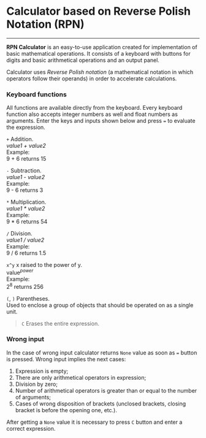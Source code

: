 # Calculator based on Reverse Polish Notation (RPN)

---
**RPN Calculator** is an easy-to-use application created for implementation of 
basic mathematical operations. It consists of a keyboard with buttons for digits and basic
arithmetical operations and an output panel.

Calculator uses *Reverse Polish notation* (a mathematical notation in which operators follow their operands)
in order to accelerate calculations.


### Keyboard functions

All functions are available directly from the keyboard. Every keyboard function
also accepts integer numbers as well and float numbers as arguments. Enter the keys and inputs shown 
below and press `=` to evaluate the expression.

`+` Addition.  
*value1 + value2*  
Example:  
9 + 6 returns 15

`-` Subtraction.  
*value1 - value2*  
Example:  
9 - 6 returns 3

`*` Multiplication.  
*value1 * value2*  
Example:  
9 * 6 returns 54

`/` Division.  
*value1 / value2*  
Example:  
9 / 6 returns 1.5

`x^y` x raised to the power of y.  
value<sup>*power*</sup>  
Example:  
2<sup>8</sup> returns 256

`(`, `)` Parentheses.  
Used to enclose a group of objects that should be operated on as a single unit.

> `C` Erases the entire expression.

### Wrong input
In the case of wrong input calculator returns `None` value as soon as `=` button is pressed.
Wrong input implies the next cases:

1. Expression is empty;
2. There are only arithmetical operators in expression;
3. Division by zero;
4. Number of arithmetical operators is greater than or equal to the number of arguments;
5. Cases of wrong disposition of brackets (unclosed brackets, closing bracket is before the opening one, etc.).

After getting a `None` value it is necessary to press `C` button and enter a correct expression.

